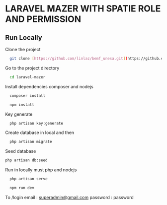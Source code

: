 
# LARAVEL MAZER WITH SPATIE ROLE AND PERMISSION

## Run Locally

Clone the project

```bash
  git clone [https://github.com/linlaz/bemf_unesa.git](https://github.com/linlaz/laravel-mazer-spatie-role-permission.git) laravel-mazer
```

Go to the project directory

```bash
  cd laravel-mazer
```

Install dependencies composer and nodejs
```bash
  composer install
```
```bash
  npm install
```
Key generate
```bash
  php artisan key:generate
```
Create database in local and then 
```bash
  php artisan migrate
```
Seed database
```bash
php artisan db:seed
```
Run in locally must php and nodejs
```bash
  php artisan serve
```
```bash
  npm run dev
```
To /login
email : superadmin@gmail.com
password : password

